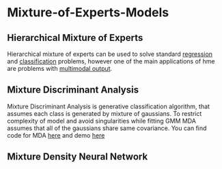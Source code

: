 # Mixture-of-Experts-Models

##  Hierarchical Mixture of Experts

Hierarchical mixture of experts can be used to solve standard [regression](https://github.com/AmazaspShumik/Mixture-of-Experts-Models/blob/master/Hierarchical%20Mixture%20of%20Experts/hme_standard_regression_examples.ipynb) and [classification](https://github.com/AmazaspShumik/Mixture-of-Experts-Models/blob/master/Hierarchical%20Mixture%20of%20Experts/hme_classification_examples.ipynb) problems, however one of the main applications of hme are problems with [multimodal output](https://github.com/AmazaspShumik/Mixture-of-Experts-Models/blob/master/Hierarchical%20Mixture%20of%20Experts/hme_multimodal_output_examples.ipynb).


##  Mixture Discriminant Analysis 

Mixture Discriminant Analysis is generative classification algorithm, that assumes each class is generated by mixture of gaussians. To restrict complexity of model and avoid singularities while fitting GMM MDA assumes that all of the gaussians share same covariance. You can find code for MDA [here](https://github.com/AmazaspShumik/Mixture-Models/blob/master/Mixture%20Discriminant%20Analysis/mda.py) and demo [here](https://github.com/AmazaspShumik/Mixture-Models/blob/master/Mixture%20Discriminant%20Analysis/mda_demo.ipynb)

##  Mixture Density Neural Network


